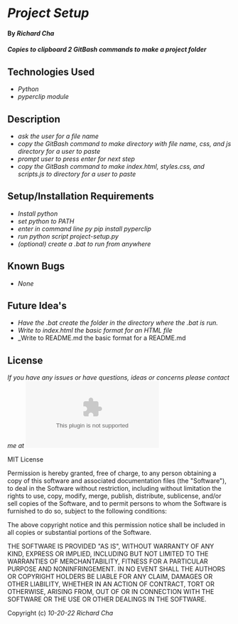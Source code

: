 # _Project Setup_

#### By _**Richard Cha**_

#### _Copies to clipboard 2 GitBash commands to make a project folder_

## Technologies Used

* _Python_
* _pyperclip module_


## Description

* _ask the user for a file name_
* _copy the GitBash command to make directory with file name, css, and js directory for a user to paste_
* _prompt user to press enter for next step_
* _copy the GitBash command to make index.html, styles.css, and scripts.js to directory for a user to paste_

## Setup/Installation Requirements

* _Install python_
* _set python to PATH_
* _enter in command line py pip install pyperclip_
* _run python script project-setup.py_
* _(optional) create a .bat to run from anywhere_

## Known Bugs

* _None_

## Future Idea's

* _Have the .bat create the folder in the directory where the .bat is run._
* _Write to index.html the basic format for an HTML file_
* _Write to README.md the basic format for a README.md


## License

_If you have any issues or have questions, ideas or concerns please contact me at ![charichard09@gmail.com](mailto:charichard09@gmail.com)_

MIT License

Permission is hereby granted, free of charge, to any person obtaining a copy
of this software and associated documentation files (the "Software"), to deal
in the Software without restriction, including without limitation the rights
to use, copy, modify, merge, publish, distribute, sublicense, and/or sell
copies of the Software, and to permit persons to whom the Software is
furnished to do so, subject to the following conditions:

The above copyright notice and this permission notice shall be included in all
copies or substantial portions of the Software.

THE SOFTWARE IS PROVIDED "AS IS", WITHOUT WARRANTY OF ANY KIND, EXPRESS OR
IMPLIED, INCLUDING BUT NOT LIMITED TO THE WARRANTIES OF MERCHANTABILITY,
FITNESS FOR A PARTICULAR PURPOSE AND NONINFRINGEMENT. IN NO EVENT SHALL THE
AUTHORS OR COPYRIGHT HOLDERS BE LIABLE FOR ANY CLAIM, DAMAGES OR OTHER
LIABILITY, WHETHER IN AN ACTION OF CONTRACT, TORT OR OTHERWISE, ARISING FROM,
OUT OF OR IN CONNECTION WITH THE SOFTWARE OR THE USE OR OTHER DEALINGS IN THE
SOFTWARE.

Copyright (c) _10-20-22_ _Richard Cha_
